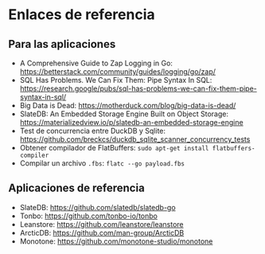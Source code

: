 # Enlaces de referencia

## Para las aplicaciones

- A Comprehensive Guide to Zap Logging in Go: https://betterstack.com/community/guides/logging/go/zap/
- SQL Has Problems. We Can Fix Them: Pipe Syntax In SQL: https://research.google/pubs/sql-has-problems-we-can-fix-them-pipe-syntax-in-sql/
- Big Data is Dead: https://motherduck.com/blog/big-data-is-dead/
- SlateDB: An Embedded Storage Engine Built on Object Storage: https://materializedview.io/p/slatedb-an-embedded-storage-engine
- Test de concurrencia entre DuckDB y Sqlite: https://github.com/breckcs/duckdb_sqlite_scanner_concurrency_tests
- Obtener compilador de FlatBuffers: `sudo apt-get install flatbuffers-compiler`
- Compilar un archivo `.fbs`: `flatc --go payload.fbs`

## Aplicaciones de referencia

- SlateDB: https://github.com/slatedb/slatedb-go
- Tonbo: https://github.com/tonbo-io/tonbo
- Leanstore: https://github.com/leanstore/leanstore
- ArcticDB: https://github.com/man-group/ArcticDB
- Monotone: https://github.com/monotone-studio/monotone
